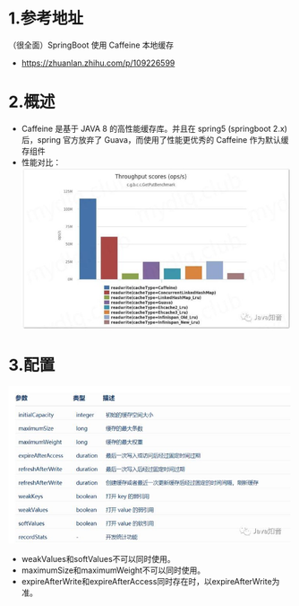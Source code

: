 # 1.参考地址
（很全面）SpringBoot 使用 Caffeine 本地缓存
- https://zhuanlan.zhihu.com/p/109226599

# 2.概述
- Caffeine 是基于 JAVA 8 的高性能缓存库。并且在 spring5 (springboot 2.x) 后，spring 官方放弃了 Guava，而使用了性能更优秀的 Caffeine 作为默认缓存组件
- 性能对比：
  ![](img/本地缓存性能对比.jpg)

# 3.配置
![](img/caffeine配置说明.jpg)
- weakValues和softValues不可以同时使用。
- maximumSize和maximumWeight不可以同时使用。
- expireAfterWrite和expireAfterAccess同时存在时，以expireAfterWrite为准。






